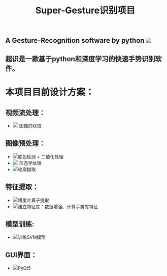 
# <center> Super-Gesture识别项目 </center><br>
## A Gesture-Recognition software by python  ![](https://img.shields.io/badge/language-python-green) <br>
## 超识是一款基于python和深度学习的快速手势识别软件。 <br>
# 本项目目前设计方案：<br>
## 视频流处理：
* ![](https://img.shields.io/badge/finished-ok-green) 图像的获取 
## 图像预处理：
* ![](https://img.shields.io/badge/finished-ok-green)肤色检测 + 二值化处理  
* ![](https://img.shields.io/badge/finished-ok-green) 形态学处理  
* ![](https://img.shields.io/badge/finished-ok-green)轮廓提取  
## 特征提取：
* ![](https://img.shields.io/badge/unfinished-%C3%97-red)傅里叶算子提取  
* ![](https://img.shields.io/badge/unfinished-%C3%97-red)建立特征库：数据增强、计算手势库特征 
## 模型训练:
* ![](https://img.shields.io/badge/unfinished-%C3%97-red)训练SVM模型  
## GUI界面： 
* ![](https://img.shields.io/badge/unfinished-%C3%97-red)PyQt5  




